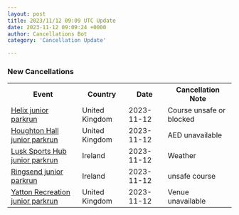```yaml
---
layout: post
title: 2023/11/12 09:09 UTC Update
date: 2023-11-12 09:09:24 +0000
author: Cancellations Bot
category: 'Cancellation Update'

---
```


<h3>New Cancellations</h3>
<div class='hscrollable'>
<table style='width: 100%'>
    <tr>
        <th>Event</th>
        <th>Country</th>
        <th>Date</th>
        <th>Cancellation Note</th>
    </tr>
    <tr>
        <td><a href="https://www.parkrun.org.uk/helix-juniors">Helix junior parkrun</a></td>
        <td>United Kingdom</td>
        <td>2023-11-12</td>
        <td>Course unsafe or blocked</td>
    </tr>
    <tr>
        <td><a href="https://www.parkrun.org.uk/houghtonhall-juniors">Houghton Hall junior parkrun</a></td>
        <td>United Kingdom</td>
        <td>2023-11-12</td>
        <td>AED unavailable</td>
    </tr>
    <tr>
        <td><a href="https://www.parkrun.ie/lusksportshub-juniors">Lusk Sports Hub junior parkrun</a></td>
        <td>Ireland</td>
        <td>2023-11-12</td>
        <td>Weather</td>
    </tr>
    <tr>
        <td><a href="https://www.parkrun.ie/ringsend-juniors">Ringsend junior parkrun</a></td>
        <td>Ireland</td>
        <td>2023-11-12</td>
        <td>unsafe course</td>
    </tr>
    <tr>
        <td><a href="https://www.parkrun.org.uk/yattonrecreation-juniors">Yatton Recreation junior parkrun</a></td>
        <td>United Kingdom</td>
        <td>2023-11-12</td>
        <td>Venue unavailable</td>
    </tr>
</table>
</div>
